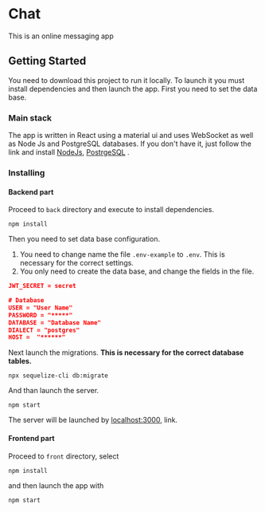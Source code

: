 # Chat 

This is an online messaging app

## Getting Started
You need to download this project to run it locally.
To launch it you must install dependencies and then launch the app. First you need to set the data base.

### Main stack

The app is written in React using a material ui and uses WebSocket as well as Node Js and PostgreSQL databases.
If you don't have it, just follow the link and install
[NodeJs](https://nodejs.org),
[PostrgeSQL](https://www.postgresql.org/) .



### Installing 

#### Backend part
Proceed to `back` directory and execute to install dependencies.

```
npm install
```
Then you need to set data base configuration. 
 1) You need to change name the file `.env-example` to `.env`.
    This is necessary for the correct settings.
 2) You only need to create the data base, and change the fields in the file.
 
 ```json 
JWT_SECRET = secret

# Database
USER = "User Name"
PASSWORD = "*****"
DATABASE = "Database Name"
DIALECT = "postgres"
HOST =  "******"

```
Next launch the migrations. <b>This is necessary for the correct database tables.</b>

```
npx sequelize-cli db:migrate
```

And than launch the server.

```
npm start
```

The server will be launched by [localhost:3000](http://localhost:3000), link.

#### Frontend part

Proceed to `front` directory, select 
```
npm install
```
and then launch the app with 
```
npm start
```

